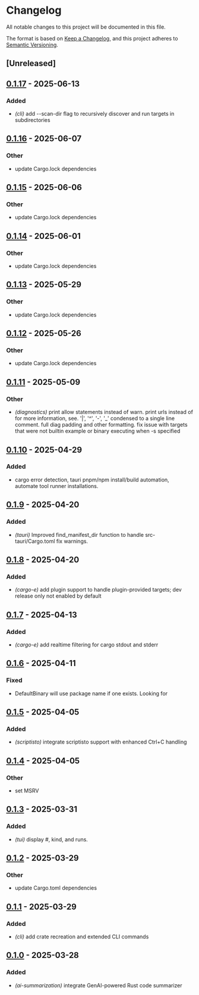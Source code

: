 # Changelog

All notable changes to this project will be documented in this file.

The format is based on [Keep a Changelog](https://keepachangelog.com/en/1.0.0/),
and this project adheres to [Semantic Versioning](https://semver.org/spec/v2.0.0.html).

## [Unreleased]

## [0.1.17](https://github.com/davehorner/cargo-e/compare/e_ai_summarize-v0.1.16...e_ai_summarize-v0.1.17) - 2025-06-13

### Added

- *(cli)* add --scan-dir flag to recursively discover and run targets in subdirectories

## [0.1.16](https://github.com/davehorner/cargo-e/compare/e_ai_summarize-v0.1.15...e_ai_summarize-v0.1.16) - 2025-06-07

### Other

- update Cargo.lock dependencies

## [0.1.15](https://github.com/davehorner/cargo-e/compare/e_ai_summarize-v0.1.14...e_ai_summarize-v0.1.15) - 2025-06-06

### Other

- update Cargo.lock dependencies

## [0.1.14](https://github.com/davehorner/cargo-e/compare/e_ai_summarize-v0.1.13...e_ai_summarize-v0.1.14) - 2025-06-01

### Other

- update Cargo.lock dependencies

## [0.1.13](https://github.com/davehorner/cargo-e/compare/e_ai_summarize-v0.1.12...e_ai_summarize-v0.1.13) - 2025-05-29

### Other

- update Cargo.lock dependencies

## [0.1.12](https://github.com/davehorner/cargo-e/compare/e_ai_summarize-v0.1.11...e_ai_summarize-v0.1.12) - 2025-05-26

### Other

- update Cargo.lock dependencies

## [0.1.11](https://github.com/davehorner/cargo-e/compare/e_ai_summarize-v0.1.10...e_ai_summarize-v0.1.11) - 2025-05-09

### Other

- *(diagnostics)* print allow statements instead of warn. print urls instead of for more information, see. '|', '^', '-', '_'  condensed to a single line comment. full diag padding and other formatting. fix issue with targets that were not builtin example or binary executing when -s specified

## [0.1.10](https://github.com/davehorner/cargo-e/compare/e_ai_summarize-v0.1.9...e_ai_summarize-v0.1.10) - 2025-04-29

### Added

- cargo error detection, tauri pnpm/npm install/build automation, automate tool runner installations.

## [0.1.9](https://github.com/davehorner/cargo-e/compare/e_ai_summarize-v0.1.8...e_ai_summarize-v0.1.9) - 2025-04-20

### Added

- *(tauri)* Improved find_manifest_dir function to handle src-tauri/Cargo.toml fix warnings.

## [0.1.8](https://github.com/davehorner/cargo-e/compare/e_ai_summarize-v0.1.7...e_ai_summarize-v0.1.8) - 2025-04-20

### Added

- *(cargo-e)* add plugin support to handle plugin-provided targets; dev release only not enabled by default

## [0.1.7](https://github.com/davehorner/cargo-e/compare/e_ai_summarize-v0.1.6...e_ai_summarize-v0.1.7) - 2025-04-13

### Added

- *(cargo-e)* add realtime filtering for cargo stdout and stderr

## [0.1.6](https://github.com/davehorner/cargo-e/compare/e_ai_summarize-v0.1.5...e_ai_summarize-v0.1.6) - 2025-04-11

### Fixed

- DefaultBinary will use package name if one exists.  Looking for

## [0.1.5](https://github.com/davehorner/cargo-e/compare/e_ai_summarize-v0.1.4...e_ai_summarize-v0.1.5) - 2025-04-05

### Added

- *(scriptisto)* integrate scriptisto support with enhanced Ctrl+C handling

## [0.1.4](https://github.com/davehorner/cargo-e/compare/e_ai_summarize-v0.1.3...e_ai_summarize-v0.1.4) - 2025-04-05

### Other

- set MSRV

## [0.1.3](https://github.com/davehorner/cargo-e/compare/e_ai_summarize-v0.1.2...e_ai_summarize-v0.1.3) - 2025-03-31

### Added

- *(tui)* display #, kind, and runs.

## [0.1.2](https://github.com/davehorner/cargo-e/compare/e_ai_summarize-v0.1.1...e_ai_summarize-v0.1.2) - 2025-03-29

### Other

- update Cargo.toml dependencies

## [0.1.1](https://github.com/davehorner/cargo-e/compare/e_ai_summarize-v0.1.0...e_ai_summarize-v0.1.1) - 2025-03-29

### Added

- *(cli)* add crate recreation and extended CLI commands

## [0.1.0](https://github.com/davehorner/cargo-e/releases/tag/e_ai_summarize-v0.1.0) - 2025-03-28

### Added

- *(ai-summarization)* integrate GenAI-powered Rust code summarizer
